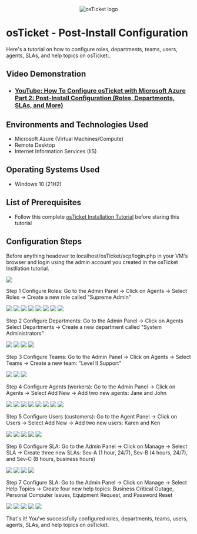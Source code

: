 <p align="center">
<img src="https://i.imgur.com/Clzj7Xs.png" alt="osTicket logo"/>
</p>

<h1>osTicket - Post-Install Configuration</h1>
Here's a tutorial on how to configure roles, departments, teams, users, agents, SLAs, and help topics on osTicket:.<br />

<h2>Video Demonstration</h2>

- ### [YouTube: How To Configure osTicket with Microsoft Azure Part 2: Post-Install Configuration (Roles, Departments, SLAs, and More)](https://youtu.be/Skud9OEovqw)

<h2>Environments and Technologies Used</h2>

- Microsoft Azure (Virtual Machines/Compute)
- Remote Desktop
- Internet Information Services (IIS)

<h2>Operating Systems Used </h2>

- Windows 10</b> (21H2)

<h2>List of Prerequisites</h2>

- Follow this complete [osTicket Installation Tutorial](https://github.com/alexanderdrodriguez/osticket-prereqs) before staring this tutorial

<h2>Configuration Steps</h2>

<p> Before anything headover to localhost/osTicket/scp/login.php in your VM's browser and login using the admin account you created in the osTicket Instllation tutorial.</p>
<img src="https://i.gyazo.com/255cf2560f9907342d99cb6fb5120444.png">
<p>Step 1 Configure Roles: Go to the Admin Panel -> Click on Agents -> Select Roles -> Create a new role called "Supreme Admin"</p>
<img src="https://i.gyazo.com/6656e33d64730ea9a6fbd0da26bf53b3.png">
<img src="https://i.gyazo.com/d39fab5752b4b96ba3685215d9e64018.png">
<img src="https://i.gyazo.com/8cbc5f6806258fb1ff239abb29c88a0e.png">
<img src="https://i.gyazo.com/f423597ac97416b59d601cbac6d10523.png">
<img src="https://i.gyazo.com/e967c85ed942a62d58b15465e78820b6.png">
<img src="https://i.gyazo.com/6d870d55c1e56616297eacef1688d656.png">
<img src="https://i.gyazo.com/faad144ad4e02df4a71b82592b1d9e7e.png">
<img src="https://i.gyazo.com/faad144ad4e02df4a71b82592b1d9e7e.png">
</p>
<p>Step 2 Configure Departments: Go to the Admin Panel -> Click on Agents Select Departments -> Create a new department called "System Administrators"</p>
<img src="https://i.gyazo.com/7b4b44020cbc81500ed1c0261ea6b689.png">
<img src="https://i.gyazo.com/6e532b249875465a2e16e1e127890457.png">
<img src="https://i.gyazo.com/0782861e19987802fd07c386df246b94.png">
<img src="https://i.gyazo.com/93d01bcb04f16589fe562e0415fef781.png">
<p>Step 3 Configure Teams: Go to the Admin Panel -> Click on Agents -> Select Teams -> Create a new team: "Level II Support"</p>
<img src="https://i.gyazo.com/c64f23ca04731351c39db7218a6ad469.png">
<img src="https://i.gyazo.com/b5a20fef5a1fe7fe4d4b0ec1ebc15f73.png">
<img src="https://i.gyazo.com/107fe7744149636005fe44a51ddecb9b.png">
<p>Step 4 Configure Agents (workers): Go to the Admin Panel -> Click on Agents -> Select Add New -> Add two new agents: Jane and John</p>
<img src="https://i.gyazo.com/86db9259e8d109a2c0e9dcc854345d8c.png">
<img src="https://i.gyazo.com/a2edc751e893ea1d96dc064eeceec8cd.png">
<img src="https://i.gyazo.com/b3223f6647282b6328edbba31806b506.png">
<img src="https://i.gyazo.com/a6f26ad2b37fc941b0f6f4fa7d64d0d5.png">
<img src="https://i.gyazo.com/f3bce5178ca7c7718c3a37aecfb37572.png">
<img src="https://i.gyazo.com/5edb69d58d80ab26b0b561969a0b42af.png">
<img src="https://i.gyazo.com/7baee2071e1622074d57263a00810323.png">
<img src="https://i.gyazo.com/d0b06830e86e0b8b57070015757f3679.png">
<p>Step 5 Configure Users (customers): Go to the Agent Panel -> Click on Users -> Select Add New -> Add two new users: Karen and Ken</p>
<img src="https://i.gyazo.com/2759af55865ab0ce082f26435813723d.png">
<img src="https://i.gyazo.com/b655274d917b350a2aabfeebb254d58a.png">
<img src="https://i.gyazo.com/f6565a4e402005c59e7bad4c2d0f08e6.png">
<img src="https://i.gyazo.com/1e4344d2adee58c0efbceba573ba6a5b.png">
<img src="https://i.gyazo.com/3043e340379017a50b97295719c5e7f3.png">
<p>Step 6 Configure SLA: Go to the Admin Panel -> Click on Manage -> Select SLA -> Create three new SLAs: Sev-A (1 hour, 24/7), Sev-B (4 hours, 24/7), and Sev-C (8 hours, business hours)</p>
<img src="https://i.gyazo.com/87f76526e23f4068d5562ca21661a9e7.png">
<img src="https://i.gyazo.com/1db63a8638089c4c1bb6ac66c9fbb88f.png">
<img src="https://i.gyazo.com/54c946650ec20487ff27e618b6ee61c6.png">
<img src="https://i.gyazo.com/f50da5202fdc507ccca9474cbe1a212f.png">
<p>Step 7 Configure SLA: Go to the Admin Panel -> Click on Manage -> Select Help Topics -> Create four new help topics: Business Critical Outage, Personal Computer Issues, Equipment Request, and Password Reset</p>
<img src="https://i.gyazo.com/92b9bb89d43bae5ac627a99557251dbc.png">
<img src="https://i.gyazo.com/f763b4b157693d96434e6dff5d708b1f.png">
<img src="https://i.gyazo.com/f620abf907ad7be867f77a3c468ec5ab.png">
<img src="https://i.gyazo.com/ecb88743d033b30da01e713f9e946833.png">
<img src="https://i.gyazo.com/84f13f2237de52ae4a71483250cd3631.png">
<p>That's it! You've successfully configured roles, departments, teams, users, agents, SLAs, and help topics on osTicket.</p>
